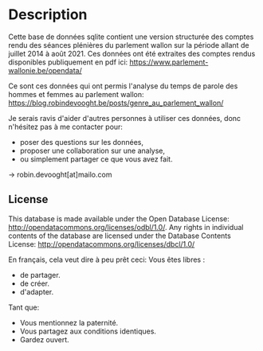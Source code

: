# Description

Cette base de données sqlite contient une version structurée des comptes rendu des séances plénières du parlement wallon 
sur la période allant de juillet 2014 à août 2021.
Ces données ont été extraites des comptes rendus disponibles publiquement en pdf ici: https://www.parlement-wallonie.be/opendata/

Ce sont ces données qui ont permis l'analyse du temps de parole des hommes et femmes au parlement wallon: https://blog.robindevooght.be/posts/genre_au_parlement_wallon/

Je serais ravis d'aider d'autres personnes à utiliser ces données, donc n'hésitez pas à me contacter pour:
- poser des questions sur les données,
- proposer une collaboration sur une analyse,
- ou simplement partager ce que vous avez fait.

-> robin.devooght[at]mailo.com

## License
This database is made available under the Open Database License: http://opendatacommons.org/licenses/odbl/1.0/. 
Any rights in individual contents of the database are licensed under the Database Contents License: http://opendatacommons.org/licenses/dbcl/1.0/

En français, cela veut dire à peu prêt ceci:
Vous êtes libres :
- de partager.
- de créer.
- d'adapter.

Tant que:
- Vous mentionnez la paternité.
- Vous partagez aux conditions identiques.
- Gardez ouvert. 